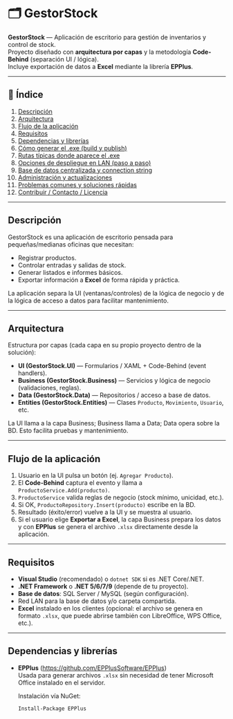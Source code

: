 # 🗂️ GestorStock

**GestorStock** — Aplicación de escritorio para gestión de inventarios y control de stock.  
Proyecto diseñado con **arquitectura por capas** y la metodología **Code-Behind** (separación UI / lógica).  
Incluye exportación de datos a **Excel** mediante la librería **EPPlus**.

---

## 📌 Índice
1. [Descripción](#descripción)  
2. [Arquitectura](#arquitectura)  
3. [Flujo de la aplicación](#flujo-de-la-aplicación)  
4. [Requisitos](#requisitos)  
5. [Dependencias y librerías](#dependencias-y-librerías)  
6. [Cómo generar el .exe (build y publish)](#cómo-generar-el-exe-build-y-publish)  
7. [Rutas típicas donde aparece el .exe](#rutas-típicas-donde-aparece-el-exe)  
8. [Opciones de despliegue en LAN (paso a paso)](#opciones-de-despliegue-en-lan-paso-a-paso)  
9. [Base de datos centralizada y connection string](#base-de-datos-centralizada-y-connection-string)  
10. [Administración y actualizaciones](#administración-y-actualizaciones)  
11. [Problemas comunes y soluciones rápidas](#problemas-comunes-y-soluciones-rápidas)  
12. [Contribuir / Contacto / Licencia](#contribuir--contacto--licencia)

---

## Descripción
GestorStock es una aplicación de escritorio pensada para pequeñas/medianas oficinas que necesitan:
- Registrar productos.  
- Controlar entradas y salidas de stock.  
- Generar listados e informes básicos.  
- Exportar información a **Excel** de forma rápida y práctica.  

La aplicación separa la UI (ventanas/controles) de la lógica de negocio y de la lógica de acceso a datos para facilitar mantenimiento.

---

## Arquitectura
Estructura por capas (cada capa en su propio proyecto dentro de la solución):

- **UI (GestorStock.UI)** — Formularios / XAML + Code-Behind (event handlers).
- **Business (GestorStock.Business)** — Servicios y lógica de negocio (validaciones, reglas).
- **Data (GestorStock.Data)** — Repositorios / acceso a base de datos.
- **Entities (GestorStock.Entities)** — Clases `Producto`, `Movimiento`, `Usuario`, etc.

La UI llama a la capa Business; Business llama a Data; Data opera sobre la BD. Esto facilita pruebas y mantenimiento.

---

## Flujo de la aplicación
1. Usuario en la UI pulsa un botón (ej. `Agregar Producto`).  
2. El **Code-Behind** captura el evento y llama a `ProductoService.Add(producto)`.  
3. `ProductoService` valida reglas de negocio (stock mínimo, unicidad, etc.).  
4. Si OK, `ProductoRepository.Insert(producto)` escribe en la BD.  
5. Resultado (éxito/error) vuelve a la UI y se muestra al usuario.  
6. Si el usuario elige **Exportar a Excel**, la capa Business prepara los datos y con **EPPlus** se genera el archivo `.xlsx` directamente desde la aplicación.

---

## Requisitos
- **Visual Studio** (recomendado) o `dotnet SDK` si es .NET Core/.NET.  
- **.NET Framework** o **.NET 5/6/7/9** (depende de tu proyecto).  
- **Base de datos**: SQL Server / MySQL (según configuración).  
- Red LAN para la base de datos y/o carpeta compartida.  
- **Excel** instalado en los clientes (opcional: el archivo se genera en formato `.xlsx`, que puede abrirse también con LibreOffice, WPS Office, etc.).

---

## Dependencias y librerías
- **EPPlus** (https://github.com/EPPlusSoftware/EPPlus)  
  Usada para generar archivos `.xlsx` sin necesidad de tener Microsoft Office instalado en el servidor.  

  Instalación vía NuGet:
  ```bash
  Install-Package EPPlus

